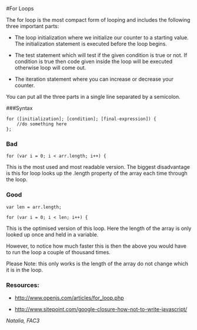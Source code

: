 #For Loops

The for loop is the most compact form of looping and includes the following three important parts:

* The loop initialization where we initialize our counter to a starting value. The initialization statement is executed before the loop begins.

* The test statement which will test if the given condition is true or not. If condition is true then code given inside the loop will be executed otherwise loop will come out.

* The iteration statement where you can increase or decrease your counter.

You can put all the three parts in a single line separated by a semicolon.


###Syntax

	for ([initialization]; [condition]; [final-expression]) {
		//do something here
	};


### Bad

	for (var i = 0; i < arr.length; i++) {


This is the most used and most readable version. The biggest disadvantage is this for loop looks up the .length property of the array each time through the loop.


### Good

	var len = arr.length; 
	
	for (var i = 0; i < len; i++) {

This is the optimised version of this loop. Here the length of the array is only looked up once and held in a variable.

However, to notice how much faster this is then the above you would have to run the loop a couple of thousand times.

Please Note: this only works is the length of the array do not change which it is in the loop.



### Resources:

* http://www.openjs.com/articles/for_loop.php

* http://www.sitepoint.com/google-closure-how-not-to-write-javascript/


*Natalia, FAC3* 